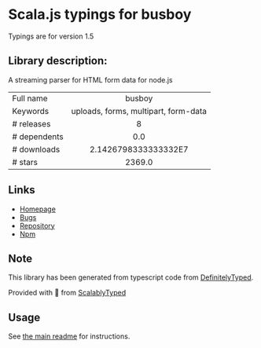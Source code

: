 
# Scala.js typings for busboy

Typings are for version 1.5

## Library description:
A streaming parser for HTML form data for node.js

|                    |                 |
| ------------------ | :-------------: |
| Full name          | busboy |
| Keywords           | uploads, forms, multipart, form-data |
| # releases         | 8 |
| # dependents       | 0.0 |
| # downloads        | 2.1426798333333332E7 |
| # stars            | 2369.0 |

## Links
- [Homepage](https://github.com/mscdex/busboy#readme)
- [Bugs](https://github.com/mscdex/busboy/issues)
- [Repository](https://github.com/mscdex/busboy)
- [Npm](https://www.npmjs.com/package/busboy)
    


## Note
This library has been generated from typescript code from [DefinitelyTyped](https://definitelytyped.org).

Provided with :purple_heart: from [ScalablyTyped](https://github.com/oyvindberg/ScalablyTyped)

## Usage
See [the main readme](../../readme.md) for instructions.


